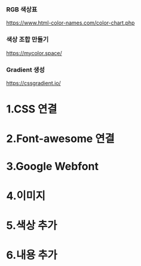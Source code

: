 ### RGB 색상표
https://www.html-color-names.com/color-chart.php

### 색상 조합 만들기
https://mycolor.space/

### Gradient 생성
https://cssgradient.io/



# 1.CSS 연결
# 2.Font-awesome 연결
# 3.Google Webfont
# 4.이미지
# 5.색상 추가
# 6.내용 추가